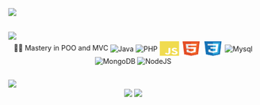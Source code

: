 <div>
<img src="https://user-images.githubusercontent.com/75760299/155918933-b94976ed-65b9-46ab-be95-ff203d13b967.gif"/>
</div>

##

<div>
  <a href="https://www.linkedin.com/in/washington-jose" target="_blank"><img src="https://img.shields.io/badge/LinkedIn-0077B5?style=for-the-badge&logo=linkedin&logoColor=white"     target="_blank"></a>
</div>

<div align="center" style="display: inline_block">👩‍💻 </b>Mastery in POO and MVC</b>
  <img align="center" alt="Java" height="30" width="40" src="https://cdn.jsdelivr.net/gh/devicons/devicon/icons/java/java-original.svg" />
  <img align="center" alt="PHP" height="30" width="40" src="https://cdn.jsdelivr.net/gh/devicons/devicon/icons/php/php-original.svg" />
  <img align="center" alt="Js" height="30" width="40" src="https://raw.githubusercontent.com/devicons/devicon/master/icons/javascript/javascript-plain.svg"/>
  <img align="center" alt="HTML" height="30" width="40" src="https://raw.githubusercontent.com/devicons/devicon/master/icons/html5/html5-original.svg"/>
  <img align="center" alt="CSS" height="30" width="40" src="https://raw.githubusercontent.com/devicons/devicon/master/icons/css3/css3-original.svg"/>
  <img align="center" alt="Mysql" height="30" width="40" src="https://user-images.githubusercontent.com/75760299/154389808-5a3662ed-e12a-4c29-a944-98830a5d0f2c.png"/>
  <img align="center" alt="MongoDB" height="30" width="40" src="https://user-images.githubusercontent.com/75760299/155920410-7811323f-c2d1-4ce6-ad7a-f7dc00df38da.png"/>
  <img align="center" alt="NodeJS" height="30" width="40" src="https://user-images.githubusercontent.com/75760299/155921345-37d4b6d8-9149-4799-9757-6fc543ae56ee.png"/>
 </div>
  
 ##
 <img src=https://user-images.githubusercontent.com/75760299/175645077-7f1c5dba-d307-4829-9682-3b388dae7591.jpg/>

<div align="center">
  <a href="https://github.com/dev-washington"></a>
  <img height="180em" src="https://github-readme-stats.vercel.app/api?username=dev-washington&show_icons=true&theme=highcontrast&include_all_commits=true&count_private=true"/>
  <img height="180em" src="https://github-readme-stats.vercel.app/api/top-langs/?username=dev-washington&layout=compact&langs_count=7&theme=highcontrast"/>
</div>
